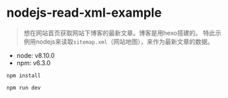 # nodejs-read-xml-example

> 想在网站首页获取网站下博客的最新文章。博客是用hexo搭建的。
> 特此示例用nodejs来读取`sitemap.xml`（网站地图），来作为最新文章的数据。

* node: v8.10.0
* npm: v6.3.0

```
npm install

npm run dev
```